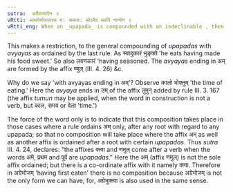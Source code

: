 ```yaml
---
sutra:  अमैवाव्ययेन ॥
vRtti: अव्ययेनोपपदस्य य: समास: सोऽमैव भवति नान्येन ॥
vRtti_eng: When an _upapada_ is compounded with an indeclinable , then it is compounded only with those _avyayas_ which end in the affix अम्. 
---
```

This makes a restriction, to the general compounding of _upapadas_ with _avyayas_ as ordained by the last rule. As स्वादुकारं भुङ्क्ते  'he eats having made his food sweet.' So also लवणकारं 'having seasoned. The _avyayas_ ending in अम् are formed by the affix ण्मुल् (III. 4. 26) &c.
 
Why do we say 'with avyayas ending in अम्'?  Observe कालो भोक्तुम्  'the time of eating.' Here the _avyaya_ ends in उम् of the affix तुमुन् added by rule III. 3. 167 (the affix _tumun_ may be applied, when the word in construction is not a verb, but काल, समय or वेला 'time.')
 
The force of the word only is to indicate that this composition takes place in those cases where a rule ordains अम् only, after any root with regard to any upapada; so that no composition will take place where the affix अम् as well as another affix is ordained after a root with certain _upapadas_. Thus _sutra_ III. 4. 24, declares: "the affixes क्त्वा and णमुल् come after a verb when the words अमे, प्रथम and पूर्व are _upapadas_." Here the अम् (affix णमुल्) is not the sole affix ordained; but there is a co-ordinate affix with it namely क्त्वा. Therefore in अग्रेभोजम् 'having first eaten' there is no composition because अग्रेभोजम् is not the only form we can have; for, अग्रेभुक्त्वा is also used in the same sense. 
